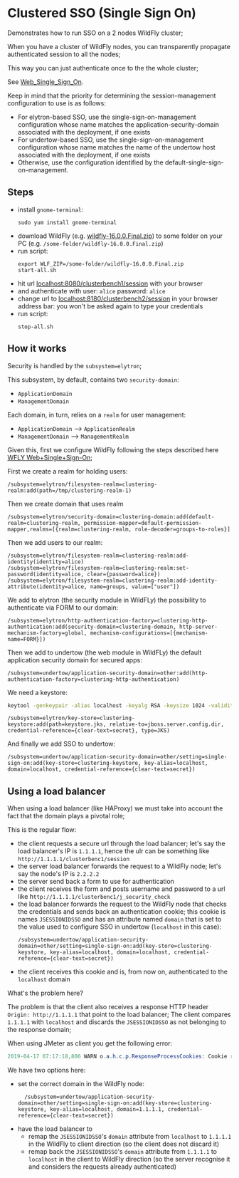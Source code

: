 # Clustered SSO (Single Sign On)

Demonstrates how to run SSO on a 2 nodes WildFly cluster;

When you have a cluster of WildFly nodes, you can transparently propagate authenticated session to all the nodes;

This way you can just authenticate once to the the whole cluster;

See [Web_Single_Sign_On](https://docs.wildfly.org/16/WildFly_Elytron_Security.html#Web_Single_Sign_On).

Keep in mind that the priority for determining the session-management configuration to use is as follows:

 * For elytron-based SSO, use the single-sign-on-management configuration whose name matches the application-security-domain associated with the deployment, if one exists
 * For undertow-based SSO, use the single-sign-on-management configuration whose name matches the name of the undertow host associated with the deployment, if one exists
 * Otherwise, use the configuration identified by the default-single-sign-on-management.

## Steps

- install `gnome-terminal`:
  ```
  sudo yum install gnome-terminal
  ```
- download WildFly (e.g. [wildfly-16.0.0.Final.zip](https://download.jboss.org/wildfly/16.0.0.Beta1/wildfly-16.0.0.Final.zip)) to some folder on your PC (e.g. `/some-folder/wildfly-16.0.0.Final.zip`)
- run script:
  ```
  export WLF_ZIP=/some-folder/wildfly-16.0.0.Final.zip
  start-all.sh
  ```
- hit url [localhost:8080/clusterbench1/session](http://localhost:8080/clusterbench1/session) 
  with your browser
- and authenticate with user: `alice` password: `alice`  
- change url to [localhost:8180/clusterbench2/session](http://localhost:8180/clusterbench2/session) 
  in your browser address bar: you won't be asked again to type your credentials
- run script:
  ```
  stop-all.sh
  ```    

## How it works 

Security is handled by the `subsystem=elytron`;

This subsystem, by default, contains two `security-domain`:

- `ApplicationDomain`
- `ManagementDomain`

Each domain, in turn, relies on a `realm` for user management:

- `ApplicationDomain` --> `ApplicationRealm`
- `ManagementDomain`  --> `ManagementRealm`

Given this, first we configure WildFly following the steps described here [WFLY Web+Single+Sign-On](https://docs.jboss.org/author/display/WFLY/Web+Single+Sign-On);

First we create a realm for holding users:

```xpath
/subsystem=elytron/filesystem-realm=clustering-realm:add(path=/tmp/clustering-realm-1)
```

Then we create domain that uses realm

```xpath
/subsystem=elytron/security-domain=clustering-domain:add(default-realm=clustering-realm, permission-mapper=default-permission-mapper,realms=[{realm=clustering-realm, role-decoder=groups-to-roles}]
```

Then we add users to our realm:
```xpath
/subsystem=elytron/filesystem-realm=clustering-realm:add-identity(identity=alice)
/subsystem=elytron/filesystem-realm=clustering-realm:set-password(identity=alice, clear={password=alice})
/subsystem=elytron/filesystem-realm=clustering-realm:add-identity-attribute(identity=alice, name=groups, value=["user"])
```

We add to elytron (the security module in WildFLy) the possibility to authenticate via FORM to our domain:

```xpath
/subsystem=elytron/http-authentication-factory=clustering-http-authentication:add(security-domain=clustering-domain, http-server-mechanism-factory=global, mechanism-configurations=[{mechanism-name=FORM}])
```

Then we add to undertow (the web module in WildFLy) the default application security domain for secured apps:

```xpath
/subsystem=undertow/application-security-domain=other:add(http-authentication-factory=clustering-http-authentication)
```

We need a keystore:

```bash
keytool -genkeypair -alias localhost -keyalg RSA -keysize 1024 -validity 365 -keystore keystore.jks -dname "CN=localhost" -keypass secret -storepass secret
```

```xpath
/subsystem=elytron/key-store=clustering-keystore:add(path=keystore.jks, relative-to=jboss.server.config.dir, credential-reference={clear-text=secret}, type=JKS)
```

And finally we add SSO to undertow:

```xpath
/subsystem=undertow/application-security-domain=other/setting=single-sign-on:add(key-store=clustering-keystore, key-alias=localhost, domain=localhost, credential-reference={clear-text=secret})
```

## Using a load balancer

When using a load balancer (like HAProxy) we must take into account the fact that the domain plays a pivotal role;

This is the regular flow:

- the client requests a secure url through the load balancer; let's say the load balancer's IP is `1.1.1.1`, hence the ulr can be something like `http://1.1.1.1/clusterbenc1/session`
- the server load balancer forwards the request to a WildFly node; let's say the node's IP is `2.2.2.2`
- the server send back a form to use for authentication
- the client receives the form and posts username and password to a url like h`ttp://1.1.1.1/clusterbenc1/j_security_check`
- the load balancer forwards the request to the WildFly node that checks the credentials and sends back an authentication cookie;
  this cookie is names `JSESSIONIDSSO` and has an attribute named `domain` that is set to the value used to configure SSO in undertow (`localhost` in this case):
  ```xpath
  /subsystem=undertow/application-security-domain=other/setting=single-sign-on:add(key-store=clustering-keystore, key-alias=localhost, domain=localhost, credential-reference={clear-text=secret})
  ```
- the client receives this cookie and is, from now on, authenticated to the `localhost` domain

What's the problem here?

The problem is that the client also receives a response HTTP header `Origin: http://1.1.1.1` that point to the load balancer;
The client compares `1.1.1.1` with `localhost` and discards the `JSESSIONIDSSO` as not belonging to the response domain;

When using JMeter as client you get the following error:

```java
2019-04-17 07:17:18,806 WARN o.a.h.c.p.ResponseProcessCookies: Cookie rejected [JSESSIONIDSSO="r_h-gNoUTwD7uvrwlkLkji1fuNjnHFB-8KUocOrp", version:0, domain:10.0.145.202, path:/, expiry:null] Illegal 'domain' attribute "10.0.145.202". Domain of origin: "127.0.0.1"
```

We have two options here:

- set the correct domain in the WildFly node:   
  ```xpath
    /subsystem=undertow/application-security-domain=other/setting=single-sign-on:add(key-store=clustering-keystore, key-alias=localhost, domain=1.1.1.1, credential-reference={clear-text=secret})
    ```
- have the load balancer to 
  - remap the `JSESSIONIDSSO`'s `domain` attribute from `localhost` to `1.1.1.1` in the WildFly to client direction (so the client does not discard it)
  - remap back the `JSESSIONIDSSO`'s `domain` attribute from `1.1.1.1` to `localhost` in the client to WildFly direction (so the server recognise it and considers the requests already authenticated)  


